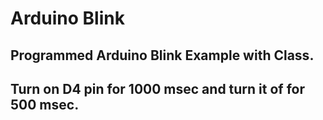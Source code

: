 # Arduino Blink

## Programmed Arduino Blink Example with Class.
## Turn on D4 pin for 1000 msec and turn it of for 500 msec.

